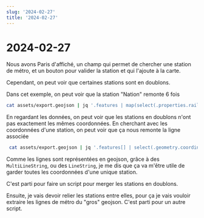 ```yaml
---
slug: '2024-02-27'
title: '2024-02-27'
---
```


# 2024-02-27

Nous avons Paris d'affiché, un champ qui permet de chercher une station de métro,
et un bouton pour valider la station et qui l'ajoute à la carte.

Cependant, on peut voir que certaines stations sont en doublons.

Dans cet exemple, on peut voir que la station "Nation" remonte 6 fois

```bash
cat assets/export.geojson | jq '.features | map(select(.properties.railway == "stop" or (.properties.public_transport == "stop_position" and .properties["type:RATP"] == "metro")))' | rg '"name": "Nation"'| wc -l
```

En regardant les données, on peut voir que les stations en doublons n'ont pas exactement les mêmes coordonnées.
En cherchant avec les coordonnées d'une station, on peut voir que ça nous remonte la ligne associée

```bash
 cat assets/export.geojson | jq '.features[] | select(.geometry.coordinates[][] == [2.3213306,48.8822428])'
```

Comme les lignes sont représentées en geojson, grâce à des `MultiLineString`, ou des `LineString`,
je me dis que ça va m'être utile de garder toutes les coordonnées d'une unique station.

C'est parti pour faire un script pour merger les stations en doublons.

Ensuite, je vais devoir relier les stations entre elles, pour ça je vais vouloir extraire les lignes de métro du "gros"
geojson.
C'est parti pour un autre script.
